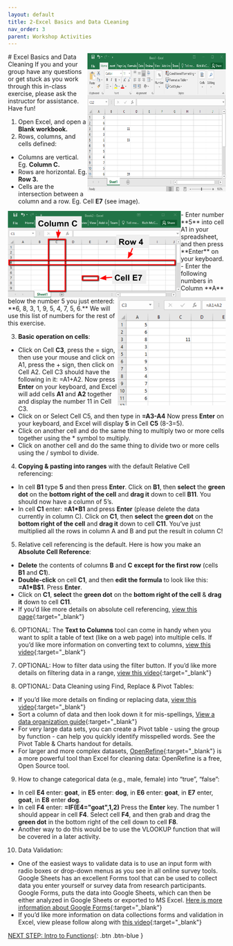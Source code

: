 ```yaml
---
layout: default
title: 2-Excel Basics and Data CLeaning
nav_order: 3
parent: Workshop Activities
---
```

<img src="images/excel-basics-01.png" style="float:right;width:320px;height:320px;"> 
# Excel Basics and Data Cleaning
If you and your group have any questions or get stuck as you work through this in-class exercise, please ask the instructor for assistance.  Have fun!

1. Open Excel, and open a **Blank workbook.**
2. Rows, columns, and cells defined:
  - Columns are vertical. Eg. **Column C.**
  - Rows are horizontal. Eg. **Row 3.**
  - Cells are the intersection between a column and a row. Eg. Cell **E7** (see image).
<img src="images/excel-basics-02.png" style="float:left;width:400px;height:200px;"> 
 <img src="images/excel-basics-03.png" style="float:right;width:250px;height:250px;"> 
  - Enter number **5** into cell A1 in your spreadsheet, and then press **Enter** on your keyboard.
  - Enter the following numbers in Column **A** below the number 5 you just entered: **6, 8, 3, 1, 9, 5, 4, 7, 5, 6.**  We will use this list of numbers for the rest of this exercise.

3. **Basic operation on cells**:
  - Click on Cell **C3**, press the = sign, then use your mouse and click on A1, press the + sign, then click on Cell A2. Cell C3 should have the following in it: =A1+A2. Now press **Enter** on your keyboard, and Excel will add cells **A1** and **A2** together and display the number 11 in Cell C3.
  - Click on or Select Cell C5, and then type in **=A3-A4**  Now press **Enter** on your keyboard, and Excel will display **5** in Cell **C5** (8-3=5).
  - Click on another cell and do the same thing to multiply two or more cells together using the * symbol to multiply.
  - Click on another cell and do the same thing to divide two or more cells using the / symbol to divide.

4. **Copying & pasting into ranges** with the default Relative Cell referencing:
  - In cell **B1** type **5** and then press **Enter**. Click on **B1**, then **select** the **green dot** on the **bottom right of the cell** and **drag it** down to cell **B11**. You should now have a column of 5’s.
  - In cell **C1** enter: **=A1*B1** and press **Enter** (please delete the data currently in column C). Click on **C1**, then **select** the **green dot** on the **bottom right of the cell** and **drag it** down to cell **C11**. You’ve just multiplied all the rows in column A and B and put the result in column C! 

5. Relative cell referencing is the default. Here is how you make an **Absolute Cell Reference**:
  - **Delete** the contents of columns **B** and **C** **except for the first row** (cells **B1** and **C1**).
  - **Double-click** on cell **C1**, and then **edit the formula** to look like this: **=A1*B$1**. Press **Enter**.
  - Click on **C1**, **select** the **green dot** on the **bottom right of the cell** & **drag it** down to cell **C11**.
  - If you’d like more details on absolute cell referencing, [view this page](http://bit.ly/2EGE4EY){:target="_blank"} 

6. OPTIONAL: The **Text to Columns** tool can come in handy when you want to split a table of text (like on a web page) into multiple cells. If you’d like more information on converting text to columns, [view this video](http://bit.ly/2HYNA7y){:target="_blank"} 

7. OPTIONAL: How to filter data using the filter button. If you’d like more details on filtering data in a range, [view this video](http://bit.ly/2I3qI6N){:target="_blank"} 

8. OPTIONAL: Data Cleaning using Find, Replace & Pivot Tables: 
  - If you’d like more details on finding or replacing data, [view this video](http://bit.ly/2I09Qhy){:target="_blank"} 
  - Sort a column of data and then look down it for mis-spellings, [View a data organization guide](http://bit.ly/2Yk2FaT){:target="_blank"} 
  - For very large data sets, you can create a Pivot table - using the group by function - can help you quickly identify misspelled words. See the Pivot Table & Charts handout for details.
  - For larger and more complex datasets, [OpenRefine](http://openrefine.org/){:target="_blank"} is a more powerful tool than Excel for cleaning data: OpenRefine is a free, Open Source tool.

9. How to change categorical data (e.g., male, female) into “true”, “false”:
  - In cell **E4** enter: **goat**, in **E5** enter: **dog**, in **E6** enter: **goat**, in **E7** enter, **goat**, in **E8** enter **dog**.
  - In cell **F4** enter: **=IF(E4="goat",1,2)**   Press the **Enter** key. The number 1 should appear in cell **F4**. Select cell **F4**, and then grab and drag the **green dot** in the bottom right of the cell down to cell **F8**.
  - Another way to do this would be to use the VLOOKUP function that will be covered in a later activity.

10. Data Validation:
  - One of the easiest ways to validate data is to use an input form with radio boxes or drop-down menus as you see in all online survey tools. Google Sheets has an excellent Forms tool that can be used to collect data you enter yourself or survey data from research participants. Google Forms, puts the data into Google Sheets, which can then be either analyzed in Google Sheets or exported to MS Excel. [Here is more information about Google Forms](http://bit.ly/2FBqK5y){:target="_blank"}
  - If you’d like more information on data collections forms and validation in Excel, view please follow along with [this video](http://bit.ly/2I2jEYb){:target="_blank"}

[NEXT STEP: Intro to Functions](intro-functions.html){: .btn .btn-blue }
